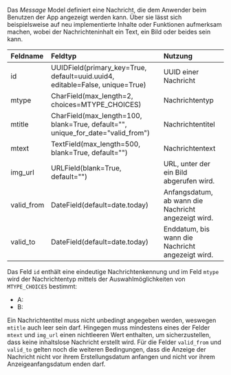 Das *Message* Model definiert eine Nachricht, die dem Anwender beim Benutzen der App angezeigt werden kann. Über sie lässt sich beispielsweise auf neu implementierte Inhalte oder Funktionen aufmerksam machen, wobei der Nachrichteninhalt ein Text, ein Bild oder beides sein kann. 

| Feldname | Feldtyp | Nutzung |
| :--- | :--- | :--- |
| id | UUIDField(primary_key=True, default=uuid.uuid4, editable=False, unique=True) | UUID einer Nachricht |
| mtype | CharField(max_length=2, choices=MTYPE_CHOICES) | Nachrichtentyp |
| mtitle | CharField(max_length=100, blank=True, default="", unique_for_date="valid_from") | Nachrichtentitel |
| mtext | TextField(max_length=500, blank=True, default="") | Nachrichtentext |
| img_url | URLField(blank=True, default="") | URL, unter der ein Bild abgerufen wird. |
| valid_from | DateField(default=date.today) | Anfangsdatum, ab wann die Nachricht angezeigt wird. |
| valid_to | DateField(default=date.today) | Enddatum, bis wann die Nachricht angezeigt wird. |

Das Feld `id` enthält eine eindeutige Nachrichtenkennung und im Feld `mtype` wird der Nachrichtentyp mittels der Auswahlmöglichkeiten von `MTYPE_CHOICES` bestimmt:
* A:
* B:

Ein Nachrichtentitel muss nicht unbedingt angegeben werden, weswegen `mtitle` auch leer sein darf. Hingegen muss mindestens eines der Felder `mtext` und `img_url` einen nichtleeren Wert enthalten, um sicherzustellen, dass keine inhaltslose Nachricht erstellt wird. Für die Felder `valid_from` und `valid_to` gelten noch die weiteren Bedingungen, dass die Anzeige der Nachricht nicht vor ihrem Erstellungsdatum anfangen und nicht vor ihrem Anzeigeanfangsdatum enden darf.
